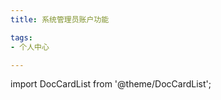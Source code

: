 ```yaml
---
title: 系统管理员账户功能

tags: 
- 个人中心

---
```


import DocCardList from '@theme/DocCardList';

<DocCardList />